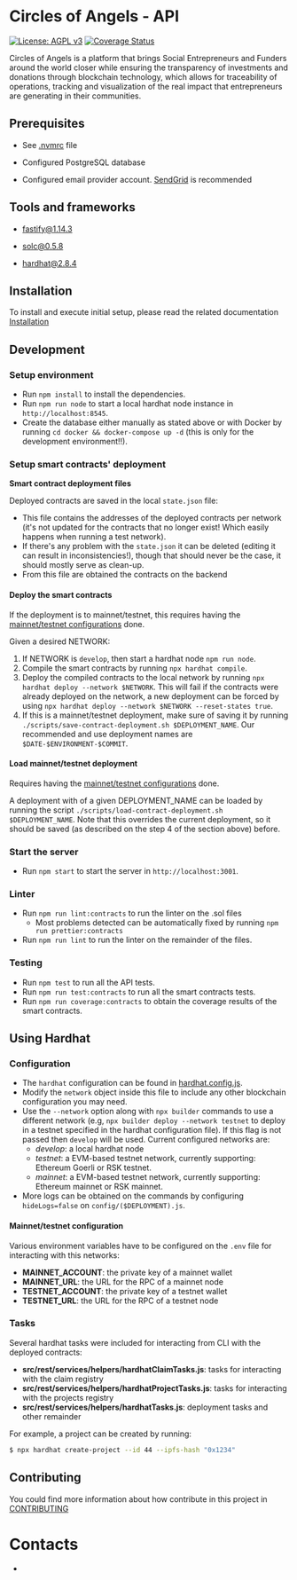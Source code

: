 # Circles of Angels - API

[![License: AGPL v3](https://img.shields.io/badge/License-AGPL_v3-blue.svg)](https://www.gnu.org/licenses/agpl-3.0)
[![Coverage Status](https://coveralls.io/repos/gitlab/atixlabs-oss/coa-v2/circles-of-angels-api-v2/badge.svg?branch=develop)](https://coveralls.io/gitlab/atixlabs-oss/coa-v2/circles-of-angels-api-v2?branch=develop)

Circles of Angels is a platform that brings Social Entrepreneurs and Funders around the world closer while ensuring the transparency of investments and donations through blockchain technology, which allows for traceability of operations, tracking and visualization of the real impact that entrepreneurs are generating in their communities.

## Prerequisites

- See [.nvmrc](./.nvmrc) file

- Configured PostgreSQL database

- Configured email provider account. [SendGrid](www.sengrid.com) is recommended

## Tools and frameworks

- fastify@1.14.3

- solc@0.5.8

- hardhat@2.8.4

## Installation

To install and execute initial setup, please read the related documentation [Installation](docs/installation.md)


## Development

### Setup environment

- Run `npm install` to install the dependencies.
- Run `npm run node` to start a local hardhat node instance in `http://localhost:8545`.
- Create the database either manually as stated above or with Docker by running `cd docker && docker-compose up -d` (this is only for the development environment!!).

### Setup smart contracts' deployment

**Smart contract deployment files**

Deployed contracts are saved in the local `state.json` file:
- This file contains the addresses of the deployed contracts per network (it's not updated for the contracts that no longer exist! Which easily happens when running a test network).
- If there's any problem with the `state.json` it can be deleted (editing it can result in inconsistencies!), though that should never be the case, it should mostly serve as clean-up.
- From this file are obtained the contracts on the backend


#### Deploy the smart contracts

If the deployment is to mainnet/testnet, this requires having the [mainnet/testnet configurations](#mainnettestnet-configuration) done.

Given a desired NETWORK:
1. If NETWORK is `develop`, then start a hardhat node `npm run node`.
2. Compile the smart contracts by running `npx hardhat compile`.
3. Deploy the compiled contracts to the local network by running `npx hardhat deploy --network $NETWORK`.
   This will fail if the contracts were already deployed on the network, a new deployment can be forced by using `npx hardhat deploy --network $NETWORK --reset-states true`.
4. If this is a mainnet/testnet deployment, make sure of saving it by running `./scripts/save-contract-deployment.sh $DEPLOYMENT_NAME`. Our recommended and use deployment names are `$DATE-$ENVIRONMENT-$COMMIT`.

#### Load mainnet/testnet deployment

Requires having the [mainnet/testnet configurations](#mainnettestnet-configuration) done.

A deployment with of a given DEPLOYMENT_NAME can be loaded by running the script `./scripts/load-contract-deployment.sh $DEPLOYMENT_NAME`.
Note that this overrides the current deployment, so it should be saved (as described on the step 4 of the section above) before.

### Start the server

- Run `npm start` to start the server in `http://localhost:3001`.

### Linter

- Run `npm run lint:contracts` to run the linter on the .sol files
  - Most problems detected can be automatically fixed by running `npm run prettier:contracts`
- Run `npm run lint` to run the linter on the remainder of the files.

### Testing

- Run `npm test` to run all the API tests.
- Run `npm run test:contracts` to run all the smart contracts tests.
- Run `npm run coverage:contracts` to obtain the coverage results of the smart contracts.


## Using Hardhat

### Configuration

- The `hardhat` configuration can be found in [hardhat.config.js](./hardhat.config.js).
- Modify the `network` object inside this file to include any other blockchain configuration you may need.
- Use the `--network` option along with `npx builder` commands to use a different network (e.g, `npx builder deploy --network testnet` to deploy in a testnet specified in the hardhat configuration file). If this flag is not passed then `develop` will be used. Current configured networks are:
  - _develop_: a local hardhat node
  - _testnet_: a EVM-based testnet network, currently supporting: Ethereum Goerli or RSK testnet.
  - _mainnet_: a EVM-based testnet network, currently supporting: Ethereum mainnet or RSK mainnet.
- More logs can be obtained on the commands by configuring `hideLogs=false` on `config/($DEPLOYMENT).js`.

#### Mainnet/testnet configuration

Various environment variables have to be configured on the `.env` file for interacting with this networks:
- __MAINNET_ACCOUNT__: the private key of a mainnet wallet
- __MAINNET_URL__: the URL for the RPC of a mainnet node
- __TESTNET_ACCOUNT__: the private key of a testnet wallet
- __TESTNET_URL__: the URL for the RPC of a testnet node

### Tasks

Several hardhat tasks were included for interacting from CLI with the deployed contracts:
- __src/rest/services/helpers/hardhatClaimTasks.js__: tasks for interacting with the claim registry
- __src/rest/services/helpers/hardhatProjectTasks.js__: tasks for interacting with the projects registry
- __src/rest/services/helpers/hardhatTasks.js__: deployment tasks and other remainder

For example, a project can be created by running:
```bash
$ npx hardhat create-project --id 44 --ipfs-hash "0x1234"
```


## Contributing

You could find more information about how contribute in this project in [CONTRIBUTING](CONTRIBUTING.md)

# Contacts

-
